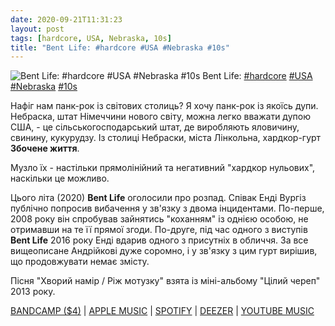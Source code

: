 ```yaml
---
date: 2020-09-21T11:31:23
layout: post
tags: [hardcore, USA, Nebraska, 10s]
title: "Bent Life: #hardcore #USA #Nebraska #10s"
---
```

![Bent Life: #hardcore #USA #Nebraska #10s](/assets/photos/photo_1054@21-09-2020_11-31-23.jpg)
Bent Life: [#hardcore](/tags/#hardcore) [#USA](/tags/#USA) [#Nebraska](/tags/#Nebraska) [#10s](/tags/#10s)

Нафіг нам панк-рок із світових столиць? Я хочу панк-рок із якоїсь дупи. Небраска, штат Німеччини нового світу, можна легко вважати дупою США, - це сільськогосподарський штат, де виробляють яловичину, свинину, кукурудзу. Із столиці Небраски, міста Лінкольна, хардкор-гурт **Збочене життя**.

Музло їх - настільки прямолінійний та негативний &quot;хардкор нульових&quot;, наскільки це можливо.

Цього літа (2020) **Bent Life** оголосили про розпад. Співак Енді Вургіз публічно попросив вибачення у зв&#39;язку з двома інцидентами. По-перше, 2008 року він спробував зайнятись &quot;коханням&quot; із однією особою, не отримавши на те її прямої згоди. По-друге, під час одного з виступів **Bent Life** 2016 року Енді вдарив одного з присутніх в обличчя. За все вищеописане Андрійкові дуже соромно, і у зв&#39;язку з цим гурт вирішив, що продовжувати немає змісту.

Пісня &quot;Хворий намір / Ріж мотузку&quot; взята із міні-альбому &quot;Цілий череп&quot; 2013 року.

[BANDCAMP ($4)](https://bentlifehc.bandcamp.com/album/full-skull) | [APPLE MUSIC](https://music.apple.com/us/album/full-skull-ep/1009731057) | [SPOTIFY](https://open.spotify.com/album/0BnIj0RJWRpL1qn8Sa4sUX) | [DEEZER](https://open.spotify.com/album/0BnIj0RJWRpL1qn8Sa4sUX) | [YOUTUBE MUSIC](https://music.youtube.com/playlist?list=OLAK5uy_nuuo6AhwYIYKTG-1V-NQMGLh-xCGx3MB4)